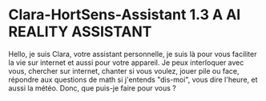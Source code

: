 # Clara-HortSens-Assistant 1.3 A AI REALITY ASSISTANT
Hello, je suis Clara, votre assistant personnelle, je suis là pour vous faciliter la vie sur internet et aussi pour votre appareil. Je peux interloquer avec vous, chercher sur internet, chanter si vous voulez, jouer pile ou face, répondre aux questions de math si j'entends "dis-moi", vous dire l'heure, et aussi la météo. Donc, que puis-je faire pour vous ? 
